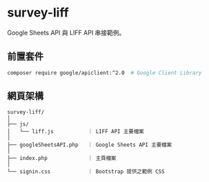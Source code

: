 # survey-liff
Google Sheets API 與 LIFF API 串接範例。

## 前置套件

```bash
composer require google/apiclient:^2.0  # Google Client Library
```
## 網頁架構

```
survey-liff/
│
├── js/
│   └── liff.js           ｜ LIFF API 主要檔案
│
├── googleSheetsAPI.php   ｜ Google Sheets API 主要檔案
│
├── index.php             ｜ 主頁檔案
│
└── signin.css            ｜ Bootstrap 提供之範例 CSS
```
